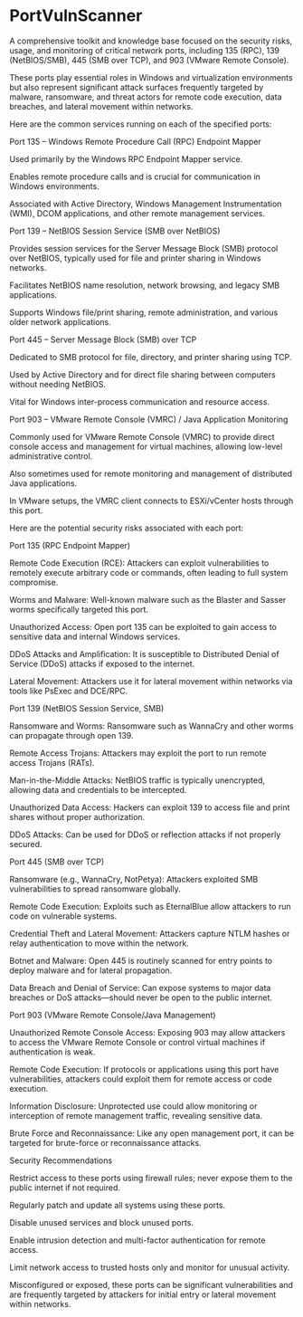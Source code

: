 # PortVulnScanner
A comprehensive toolkit and knowledge base focused on the security risks, usage, and monitoring of critical network ports, including 135 (RPC), 139 (NetBIOS/SMB), 445 (SMB over TCP), and 903 (VMware Remote Console).


These ports play essential roles in Windows and virtualization environments but also represent significant attack surfaces frequently targeted by malware, ransomware, and threat actors for remote code execution, data breaches, and lateral movement within networks.


Here are the common services running on each of the specified ports:

Port 135 – Windows Remote Procedure Call (RPC) Endpoint Mapper

Used primarily by the Windows RPC Endpoint Mapper service.

Enables remote procedure calls and is crucial for communication in Windows environments.

Associated with Active Directory, Windows Management Instrumentation (WMI), DCOM applications, and other remote management services.


Port 139 – NetBIOS Session Service (SMB over NetBIOS)

Provides session services for the Server Message Block (SMB) protocol over NetBIOS, typically used for file and printer sharing in Windows networks.

Facilitates NetBIOS name resolution, network browsing, and legacy SMB applications.

Supports Windows file/print sharing, remote administration, and various older network applications.


Port 445 – Server Message Block (SMB) over TCP

Dedicated to SMB protocol for file, directory, and printer sharing using TCP.

Used by Active Directory and for direct file sharing between computers without needing NetBIOS.

Vital for Windows inter-process communication and resource access.


Port 903 – VMware Remote Console (VMRC) / Java Application Monitoring

Commonly used for VMware Remote Console (VMRC) to provide direct console access and management for virtual machines, allowing low-level administrative control.

Also sometimes used for remote monitoring and management of distributed Java applications.

In VMware setups, the VMRC client connects to ESXi/vCenter hosts through this port.



Here are the potential security risks associated with each port:

Port 135 (RPC Endpoint Mapper)

Remote Code Execution (RCE): Attackers can exploit vulnerabilities to remotely execute arbitrary code or commands, often leading to full system compromise.

Worms and Malware: Well-known malware such as the Blaster and Sasser worms specifically targeted this port.

Unauthorized Access: Open port 135 can be exploited to gain access to sensitive data and internal Windows services.

DDoS Attacks and Amplification: It is susceptible to Distributed Denial of Service (DDoS) attacks if exposed to the internet.

Lateral Movement: Attackers use it for lateral movement within networks via tools like PsExec and DCE/RPC.


Port 139 (NetBIOS Session Service, SMB)

Ransomware and Worms: Ransomware such as WannaCry and other worms can propagate through open 139.

Remote Access Trojans: Attackers may exploit the port to run remote access Trojans (RATs).

Man-in-the-Middle Attacks: NetBIOS traffic is typically unencrypted, allowing data and credentials to be intercepted.

Unauthorized Data Access: Hackers can exploit 139 to access file and print shares without proper authorization.

DDoS Attacks: Can be used for DDoS or reflection attacks if not properly secured.


Port 445 (SMB over TCP)

Ransomware (e.g., WannaCry, NotPetya): Attackers exploited SMB vulnerabilities to spread ransomware globally.

Remote Code Execution: Exploits such as EternalBlue allow attackers to run code on vulnerable systems.

Credential Theft and Lateral Movement: Attackers capture NTLM hashes or relay authentication to move within the network.

Botnet and Malware: Open 445 is routinely scanned for entry points to deploy malware and for lateral propagation.

Data Breach and Denial of Service: Can expose systems to major data breaches or DoS attacks—should never be open to the public internet.


Port 903 (VMware Remote Console/Java Management)

Unauthorized Remote Console Access: Exposing 903 may allow attackers to access the VMware Remote Console or control virtual machines if authentication is weak.

Remote Code Execution: If protocols or applications using this port have vulnerabilities, attackers could exploit them for remote access or code execution.

Information Disclosure: Unprotected use could allow monitoring or interception of remote management traffic, revealing sensitive data.

Brute Force and Reconnaissance: Like any open management port, it can be targeted for brute-force or reconnaissance attacks.


Security Recommendations

Restrict access to these ports using firewall rules; never expose them to the public internet if not required.

Regularly patch and update all systems using these ports.

Disable unused services and block unused ports.

Enable intrusion detection and multi-factor authentication for remote access.

Limit network access to trusted hosts only and monitor for unusual activity.

Misconfigured or exposed, these ports can be significant vulnerabilities and are frequently targeted by attackers for initial entry or lateral movement within networks.
